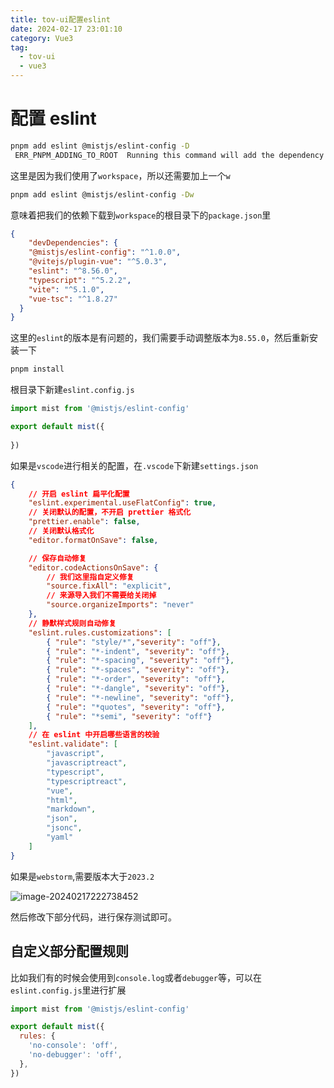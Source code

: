 ```yaml
---
title: tov-ui配置eslint
date: 2024-02-17 23:01:10
category: Vue3
tag:
  - tov-ui
  - vue3
---
```


# 配置 eslint

```bash
pnpm add eslint @mistjs/eslint-config -D    
 ERR_PNPM_ADDING_TO_ROOT  Running this command will add the dependency to the workspace root, which might not be what you want - if you really meant it, make it explicit by running this command again with the -w flag (or --workspace-root). If you don't want to see this warning anymore, you may set the ignore-workspace-root-check setting to true.
```

这里是因为我们使用了`workspace`，所以还需要加上一个`w`

```bash
pnpm add eslint @mistjs/eslint-config -Dw
```

意味着把我们的依赖下载到`workspace`的根目录下的`package.json`里

```json
{
    "devDependencies": {
    "@mistjs/eslint-config": "^1.0.0",
    "@vitejs/plugin-vue": "^5.0.3",
    "eslint": "^8.56.0",
    "typescript": "^5.2.2",
    "vite": "^5.1.0",
    "vue-tsc": "^1.8.27"
  }
}
```

这里的`eslint`的版本是有问题的，我们需要手动调整版本为`8.55.0`，然后重新安装一下

```bash
pnpm install
```



根目录下新建`eslint.config.js`

```js
import mist from '@mistjs/eslint-config'

export default mist({
    
})
```

如果是`vscode`进行相关的配置，在`.vscode`下新建`settings.json`

```json
{
    // 开启 eslint 扁平化配置
    "eslint.experimental.useFlatConfig": true,
    // 关闭默认的配置，不开启 prettier 格式化
    "prettier.enable": false,
    // 关闭默认格式化
    "editor.formatOnSave": false,

    // 保存自动修复
    "editor.codeActionsOnSave": {
        // 我们这里指自定义修复
        "source.fixAll": "explicit",
        // 来源导入我们不需要给关闭掉
        "source.organizeImports": "never"
    },
    // 静默样式规则自动修复
    "eslint.rules.customizations": [
        { "rule": "style/*","severity": "off"},
        { "rule": "*-indent", "severity": "off"},
        { "rule": "*-spacing", "severity": "off"},
        { "rule": "*-spaces", "severity": "off"},
        { "rule": "*-order", "severity": "off"},
        { "rule": "*-dangle", "severity": "off"},
        { "rule": "*-newline", "severity": "off"},
        { "rule": "*quotes", "severity": "off"},
        { "rule": "*semi", "severity": "off"}
    ],
    // 在 eslint 中开启哪些语言的校验
    "eslint.validate": [
        "javascript",
        "javascriptreact",
        "typescript",
        "typescriptreact",
        "vue",
        "html",
        "markdown",
        "json",
        "jsonc",
        "yaml"
    ]
}
```

如果是`webstorm`,需要版本大于`2023.2`

![image-20240217222738452](https://virusoss.oss-cn-shanghai.aliyuncs.com/images/image-20240217222738452.png)

然后修改下部分代码，进行保存测试即可。

## 自定义部分配置规则

比如我们有的时候会使用到`console.log`或者`debugger`等，可以在`eslint.config.js`里进行扩展

```js
import mist from '@mistjs/eslint-config'

export default mist({
  rules: {
    'no-console': 'off',
    'no-debugger': 'off',
  },
})
```

